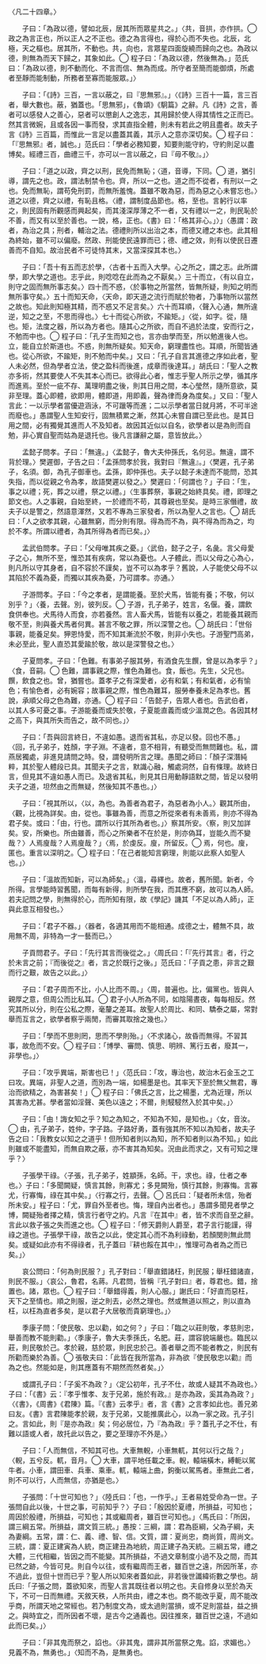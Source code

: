 〈凡二十四章。〉

　　子曰：「為政以德，譬如北辰，居其所而眾星共之。」〈共，音拱，亦作拱。◯ 政之為言正也，所以正人之不正也。德之為言得也，得於心而不失也。北辰，北極，天之樞也。居其所，不動也。共，向也，言眾星四面旋繞而歸向之也。為政以德，則無為而天下歸之，其象如此。◯ 程子曰：「為政以德，然後無為。」范氏曰：「為政以德，則不動而化、不言而信、無為而成。所守者至簡而能御煩，所處者至靜而能制動，所務者至寡而能服眾。」〉

　　子曰：「《詩》三百，一言以蔽之，曰『思無邪』。」〈《詩》三百十一篇，言三百者，舉大數也。蔽，猶蓋也。「思無邪」，《魯頌》《駉篇》之辭。凡《詩》之言，善者可以感發人之善心，惡者可以懲創人之逸志，其用歸於使人得其情性之正而已。然其言微婉，且或各因一事而發，求其直指全體，則未有若此之明且盡者。故夫子言《詩》三百篇，而惟此一言足以盡蓋其義，其示人之意亦深切矣。◯ 程子曰：「『思無邪』者，誠也。」范氏曰：「學者必務知要，知要則能守約，守約則足以盡博矣。經禮三百，曲禮三千，亦可以一言以蔽之，曰『毋不敬』。」〉

　　子曰：「道之以政，齊之以刑，民免而無恥；〈道，音導，下同。◯ 道，猶引導，謂先之也。政，謂法制禁令也。齊，所以一之也。道之而不從者，有刑以一之也。免而無恥，謂苟免刑罰，而無所羞愧。蓋雖不敢為惡，而為惡之心未嘗忘也。〉道之以德，齊之以禮，有恥且格。〈禮，謂制度品節也。格，至也。言躬行以率之，則民固有所觀感而興起矣，而其淺深厚薄之不一者，又有禮以一之，則民恥於不善，而又有以至於善也。一說，格，正也。《書》曰：「格其非心。」〉」〈愚謂：政者，為治之具；刑者，輔治之法。德禮則所以出治之本，而德又禮之本也。此其相為終始，雖不可以偏廢。然政、刑能使民遠罪而已；德、禮之效，則有以使民日遷善而不自知。故治民者不可徒恃其末，又當深探其本也。〉

　　子曰：「吾十有五而志於學，〈古者十五而入大學。心之所之，謂之志。此所謂學，即大學之道也。志乎此，則唸唸在此而為之不厭矣。〉三十而立，〈有以自立，則守之固而無所事志矣。〉四十而不惑，〈於事物之所當然，皆無所疑，則知之明而無所事守矣。〉五十而知天命，〈天命，即天道之流行而賦於物者，乃事物所以當然之故也。知此則知極其精，而不惑又不足言矣。〉六十而耳順，〈聲入心通，無所違逆，知之之至，不思而得也。〉七十而從心所欲，不踰矩。」〈從，如字。從，隨也。矩，法度之器，所以為方者也。隨其心之所欲，而自不過於法度，安而行之，不勉而中也。◯ 程子曰：「孔子生而知之也，言亦由學而至，所以勉進後人也。立，能自立於斯道也。不惑，則無所疑矣。知天命，窮理盡性也。耳順，所聞皆通也。從心所欲，不踰矩，則不勉而中矣。」又曰：「孔子自言其進德之序如此者，聖人未必然，但為學者立法，使之盈科而後進，成章而後達耳。」胡氏曰：「聖人之教亦多術，然其要使人不失其本心而已。欲得此心者，惟志乎聖人所示之學，循其序而進焉。至於一疵不存、萬理明盡之後，則其日用之間，本心瑩然，隨所意欲，莫非至理。蓋心即體，欲即用，體即道，用即義，聲為律而身為度矣。」又曰：「聖人言此：一以示學者當優遊涵泳，不可躐等而進；二以示學者當日就月將，不可半途而廢也。」愚謂聖人生知安行，固無積累之漸，然其心未嘗自謂已至此也。是其日用之間，必有獨覺其進而人不及知者。故因其近似以自名，欲學者以是為則而自勉，非心實自聖而姑為是退托也。後凡言謙辭之屬，意皆放此。〉

　　孟懿子問孝。子曰：「無違。」〈孟懿子，魯大夫仲孫氏，名何忌。無違，謂不背於理。〉樊遲御，子告之曰：「孟孫問孝於我，我對曰『無違』。」〈樊遲，孔子弟子，名須。御，為孔子御車也。孟孫，即仲孫也。夫子以懿子未達而不能問，恐其失指，而以從親之令為孝，故語樊遲以發之。〉樊遲曰：「何謂也？」子曰：「生，事之以禮；死，葬之以禮，祭之以禮。」〈生事葬祭，事親之始終具矣。禮，即理之節文也。人之事親，自始至終，一於禮而不苟，其尊親也至矣。是時三家僭禮，故夫子以是警之，然語意渾然，又若不專為三家發者，所以為聖人之言也。◯ 胡氏曰：「人之欲孝其親，心雖無窮，而分則有限。得為而不為，與不得為而為之，均於不孝。所謂以禮者，為其所得為者而已矣。」〉

　　孟武伯問孝。子曰：「父母唯其疾之憂。」〈武伯，懿子之子，名彘。言父母愛子之心，無所不至，惟恐其有疾病，常以為憂也。人子體此，而以父母之心為心，則凡所以守其身者，自不容於不謹矣，豈不可以為孝乎？舊說，人子能使父母不以其陷於不義為憂，而獨以其疾為憂，乃可謂孝。亦通。〉

　　子游問孝。子曰：「今之孝者，是謂能養。至於犬馬，皆能有養；不敬，何以別乎？」〈養，去聲。別，彼列反。◯ 子游，孔子弟子，姓言，名偃。養，謂飲食供奉也。犬馬待人而食，亦若養然。言人畜犬馬，皆能有以養之，若能養其親而敬不至，則與養犬馬者何異。甚言不敬之罪，所以深警之也。◯ 胡氏曰：「世俗事親，能養足矣。狎恩恃愛，而不知其漸流於不敬，則非小失也。子游聖門高弟，未必至此，聖人直恐其愛踰於敬，故以是深警發之也。〉

　　子夏問孝。子曰：「色難。有事弟子服其勞，有酒食先生饌，曾是以為孝乎？」〈食，音嗣。◯ 色難，謂事親之際，惟色為難也。食，飯也。先生，父兄也。饌，飲食之也。曾，猶嘗也。蓋孝子之有深愛者，必有和氣；有和氣者，必有愉色；有愉色者，必有婉容；故事親之際，惟色為難耳，服勞奉養未足為孝也。舊說，承順父母之色為難，亦通。◯ 程子曰：「告懿子，告眾人者也。告武伯者，以其人多可憂之事。子游能養而或失於敬，子夏能直義而或少溫潤之色。各因其材之高下，與其所失而告之，故不同也。」〉

　　子曰：「吾與回言終日，不違如愚。退而省其私，亦足以發。回也不愚。」〈回，孔子弟子，姓顏，字子淵。不違者，意不相背，有聽受而無問難也。私，謂燕居獨處，非進見請問之時。發，謂發明所言之理。愚聞之師曰：「顏子深潛純粹，其於聖人體段已具。其聞夫子之言，默識心融，觸處洞然，自有條理。故終日言，但見其不違如愚人而已。及退省其私，則見其日用動靜語默之間，皆足以發明夫子之道，坦然由之而無疑，然後知其不愚也。」〉

　　子曰：「視其所以，〈以，為也。為善者為君子，為惡者為小人。〉觀其所由，〈觀，比視為詳矣。由，從也。事雖為善，而意之所從來者有未善焉，則亦不得為君子矣。或曰：「由，行也。謂所以行其所為者也。」〉察其所安。〈察，則又加詳矣。安，所樂也。所由雖善，而心之所樂者不在於是，則亦偽耳，豈能久而不變哉？〉人焉廋哉？人焉廋哉？」〈焉，於虔反。廋，所留反。◯ 焉，何也。廋，匿也。重言以深明之。◯ 程子曰：「在己者能知言窮理，則能以此察人如聖人也。」〉

　　子曰：「溫故而知新，可以為師矣。」〈溫，尋繹也。故者，舊所聞。新者，今所得。言學能時習舊聞，而每有新得，則所學在我，而其應不窮，故可以為人師。若夫記問之學，則無得於心，而所知有限，故《學記》譏其「不足以為人師」，正與此意互相發也。〉

　　子曰：「君子不器。」〈器者，各適其用而不能相通。成德之士，體無不具，故用無不周，非特為一才一藝而已。〉

　　子貢問君子。子曰：「先行其言而後從之。」〈周氏曰：「『先行其言』者，行之於未言之前；『而後從之』者，言之於既行之後。」范氏曰：「子貢之患，非言之艱而行之艱，故告之以此。」〉

　　子曰：「君子周而不比，小人比而不周。」〈周，普遍也。比，偏黨也。皆與人親厚之意，但周公而比私耳。◯ 君子小人所為不同，如陰陽晝夜，每每相反。然究其所以分，則在公私之際，毫釐之差耳。故聖人於周比、和同、驕泰之屬，常對舉而互言之，欲學者察乎兩閒，而審其取捨之幾也。〉

　　子曰：「學而不思則罔，思而不學則殆。」〈不求諸心，故昏而無得。不習其事，故危而不安。◯ 程子曰：「博學、審問、慎思、明辨、篤行五者，廢其一，非學也。」〉

　　子曰：「攻乎異端，斯害也已！」〈范氏曰：「攻，專治也，故治木石金玉之工曰攻。異端，非聖人之道，而別為一端，如楊墨是也。其率天下至於無父無君，專治而欲精之，為害甚矣！」◯ 程子曰：「佛氏之言，比之楊墨，尤為近理，所以其害為尤甚。學者當如淫聲、美色以遠之；不爾，則駸駸然入於其中矣。」〉

　　子曰：「由！誨女知之乎？知之為知之，不知為不知，是知也。」〈女，音汝。◯ 由，孔子弟子，姓仲，字子路。子路好勇，蓋有強其所不知以為知者，故夫子告之曰：「我教女以知之之道乎！但所知者則以為知，所不知者則以為不知。」如此則雖或不能盡知，而無自欺之蔽，亦不害其為知矣。況由此而求之，又有可知之理乎？〉

　　子張學干祿。〈子張，孔子弟子，姓顓孫，名師。干，求也。祿，仕者之奉也。〉子曰：「多聞闕疑，慎言其餘，則寡尤；多見闕殆，慎行其餘，則寡悔。言寡尤，行寡悔，祿在其中矣。」〈行寡之行，去聲。◯ 呂氏曰：「疑者所未信，殆者所未安。」程子曰：「尤，罪自外至者也。悔，理自內出者也。」愚謂多聞見者學之博，闕疑殆者擇之精，慎言行者守之約。凡言『在其中』者，皆不求而自至之辭。言此以救子張之失而進之也。◯ 程子曰：「修天爵則人爵至，君子言行能謹，得祿之道也。子張學干祿，故告之以此，使定其心而不為利祿動，若顏閔則無此問矣。或疑如此亦有不得祿者，孔子蓋曰『耕也餒在其中』，惟理可為者為之而已矣。」〉

　　哀公問曰：「何為則民服？」孔子對曰：「舉直錯諸枉，則民服；舉枉錯諸直，則民不服。」〈哀公，魯君，名蔣。凡君問，皆稱『孔子對曰』者，尊君也。錯，捨置也。諸，眾也。◯ 程子曰：「舉錯得義，則人心服。」謝氏曰：「好直而惡枉，天下之至情也。順之則服，逆之則去，必然之理也。然或無道以照之，則以直為枉，以枉為直者多矣，是以君子大居敬而貴窮理也。」〉

　　季康子問：「使民敬、忠以勸，如之何？」子曰：「臨之以莊則敬，孝慈則忠，舉善而教不能則勸。」〈季康子，魯大夫季孫氏，名肥。莊，謂容貌端嚴也。臨民以莊，則民敬於己。孝於親，慈於眾，則民忠於己。善者舉之而不能者教之，則民有所勸而樂於為善。◯ 張敬夫曰：「此皆在我所當為，非為欲『使民敬忠以勸』而為之也。然能如是，則其應蓋有不期然而然者矣。」〉

　　或謂孔子曰：「子奚不為政？」〈定公初年，孔子不仕，故或人疑其不為政也。〉子曰：「《書》云：『孝乎惟孝、友于兄弟，施於有政。』是亦為政，奚其為為政？」〈《書》，《周書》《君陳》篇。『《書》云孝乎』者，言《書》之言孝如此也。善兄弟曰友。《書》言君陳能孝於親，友于兄弟，又能推廣此心，以為一家之政。孔子引之。言如此，則『是亦為政』矣；何必居位，乃『為為政』乎？蓋孔子之不仕，有難以語或人者，故托此以告之，要之至理亦不外是。〉

　　子曰：「人而無信，不知其可也。大車無輗，小車無軏，其何以行之哉？」〈輗，五兮反。軏，音月。◯ 大車，謂平地任載之車。輗，轅端橫木，縛軛以駕牛者。小車，謂田車、兵車、乘車。軏，轅端上曲，鉤衡以駕馬者。車無此二者，則不可以行，人而無信，亦猶是也。〉

　　子張問：「十世可知也？」〈陸氏曰：「也，一作乎。」王者易姓受命為一世。子張問自此以後，十世之事，可前知乎？〉子曰：「殷因於夏禮，所損益，可知也；周因於殷禮，所損益，可知也；其或繼周者，雖百世可知也。」〈馬氏曰：「所因，謂三綱五常。所損益，謂文質三統。」愚按：三綱，謂：君為臣綱，父為子綱，夫為妻綱。五常，謂：仁、義、禮、智、信。文質，謂：夏尚忠，商尚質，周尚文。三統，謂：夏正建寅為人統，商正建丑為地統，周正建子為天統。三綱五常，禮之大體，三代相繼，皆因之而不能變。其所損益，不過文章制度小過不及之間，而其已然之跡，今皆可見。則自今以往，或有繼周而王者，雖百世之遠，所因所革，亦不過此，豈但十世而已乎？聖人所以知來者蓋如此，非若後世讖緯術數之學也。胡氏曰:「子張之問，蓋欲知來，而聖人言其既往者以明之也。夫自修身以至於為天下，不可一日而無禮。天敘天秩，人所共由，禮之本也。商不能改乎夏，周不能改乎商，所謂天地之常經也。若乃制度文為，或太過則當損，或不足則當益，益之損之。與時宜之，而所因者不壞，是古今之通義也。因往推來，雖百世之遠，不過如此而已矣。」〉

　　子曰：「非其鬼而祭之，諂也。〈非其鬼，謂非其所當祭之鬼。諂，求媚也。〉見義不為，無勇也。」〈知而不為，是無勇也。





